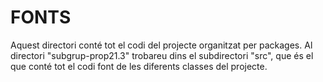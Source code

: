 # FONTS
Aquest directori conté tot el codi del projecte organitzat per packages. Al directori
"subgrup-prop21.3" trobareu dins el subdirectori "src", que és el que conté tot el 
codi font de les diferents classes del projecte.
